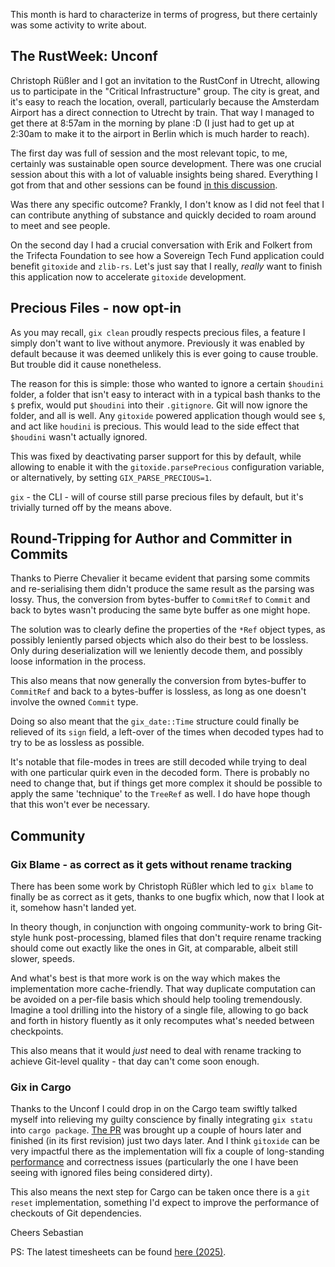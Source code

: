 This month is hard to characterize in terms of progress, but there certainly was some activity to write about.

## The RustWeek: Unconf

Christoph Rüßler and I got an invitation to the RustConf in Utrecht, allowing us to participate in the "Critical Infrastructure" group. The city is great, and it's easy to reach the location, overall, particularly because the Amsterdam Airport has a direct connection to Utrecht by train. That way I managed to get there at 8:57am in the morning by plane :D (I just had to get up at 2:30am to make it to the airport in Berlin which is much harder to reach).

The first day was full of session and the most relevant topic, to me, certainly was sustainable open source development. There was one crucial session about this with a lot of valuable insights being shared. Everything I got from that and other sessions can be found [in this discussion](https://github.com/GitoxideLabs/gitoxide/discussions/2015).

Was there any specific outcome? Frankly, I don't know as I did not feel that I can contribute anything of substance and quickly decided to roam around to meet and see people.

On the second day I had a crucial conversation with Erik and Folkert from the Trifecta Foundation to see how a Sovereign Tech Fund application could benefit `gitoxide` and `zlib-rs`. Let's just say that I really, *really* want to finish this application now to accelerate `gitoxide` development.

## Precious Files - now opt-in

As you may recall, `gix clean` proudly respects precious files, a feature I simply don't want to live without anymore. Previously it was enabled by default because it was deemed unlikely this is ever going to cause trouble. But trouble did it cause nonetheless.

The reason for this is simple: those who wanted to ignore a certain `$houdini` folder, a folder that isn't easy to interact with in a typical bash thanks to the `$` prefix, would put `$houdini` into their `.gitignore`. Git will now ignore the folder, and all is well. Any `gitoxide` powered application though would see `$`, and act like `houdini` is precious. This would lead to the side effect that `$houdini` wasn't actually ignored.

This was fixed by deactivating parser support for this by default, while allowing to enable it with the `gitoxide.parsePrecious` configuration variable, or alternatively, by setting `GIX_PARSE_PRECIOUS=1`.

`gix` - the CLI - will of course still parse precious files by default, but it's trivially turned off by the means above.

## Round-Tripping for Author and Committer in Commits

Thanks to Pierre Chevalier it became evident that parsing some commits and re-serialising them didn't produce the same result as the parsing was lossy. Thus, the conversion from bytes-buffer to `CommitRef` to `Commit` and back to bytes wasn't producing the same byte buffer as one might hope.

The solution was to clearly define the properties of the `*Ref` object types, as possibly leniently parsed objects which also do their best to be lossless. Only during deserialization will we leniently decode them, and possibly loose information in the process.

This also means that now generally the conversion from bytes-buffer to `CommitRef` and back to a bytes-buffer is lossless, as long as one doesn't involve the owned `Commit` type.

Doing so also meant that the `gix_date::Time` structure could finally be relieved of its `sign` field, a left-over of the times when decoded types had to try to be as lossless as possible.

It's notable that file-modes in trees are still decoded while trying to deal with one particular quirk even in the decoded form. There is probably no need to change that, but if things get more complex it should be possible to apply the same 'technique' to the `TreeRef` as well. I do have hope though that this won't ever be necessary.

## Community

### Gix Blame - as correct as it gets without rename tracking

There has been some work by Christoph Rüßler which led to `gix blame` to finally be as correct as it gets, thanks to one bugfix which, now that I look at it, somehow hasn't landed yet.

In theory though, in conjunction with ongoing community-work to bring Git-style hunk post-processing, blamed files that don't require rename tracking should come out exactly like the ones in Git, at comparable, albeit still slower, speeds. 

And what's best is that more work is on the way which makes the implementation more cache-friendly. That way duplicate computation can be avoided on a per-file basis which should help tooling tremendously. Imagine a tool drilling into the history of a single file, allowing to go back and forth in history fluently as it only recomputes what's needed between checkpoints.

This also means that it would *just* need to deal with rename tracking to achieve Git-level quality - that day can't come soon enough.

### Gix in Cargo

Thanks to the Unconf I could drop in on the Cargo team swiftly talked myself into relieving my guilty conscience by finally integrating `gix statu` into `cargo package`.
[The PR](https://github.com/rust-lang/cargo/pull/15534) was brought up a couple of hours later and finished (in its first revision) just two days later.
And I think `gitoxide` can be very impactful there as the implementation will fix a couple of long-standing [performance](https://github.com/rust-lang/cargo/issues/14955)
and correctness issues (particularly the one I have been seeing with ignored files being considered dirty).

This also means the next step for Cargo can be taken once there is a `git reset` implementation, something I'd expect to improve the performance of checkouts of Git dependencies.

Cheers
Sebastian

PS: The latest timesheets can be found [here (2025)](https://github.com/Byron/byron/blob/main/timesheets/2025.csv). 